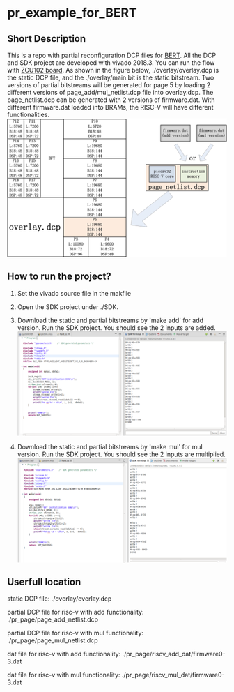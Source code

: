 # pr_example_for_BERT
## Short Description
This is a repo with partial reconfiguration DCP files for [BERT](https://github.com/byuccl/bert).
All the DCP and SDK project are developed with vivado 2018.3.
You can run the flow with [ZCU102 board](https://www.xilinx.com/products/boards-and-kits/ek-u1-zcu102-g.html).
As shown in the figure below, ./overlay/overlay.dcp is the static DCP file, and the ./overlay/main.bit is the static bitstream.
Two versions of partial bitstreams will be generated for page 5 by loading 2 different versions of page_add/mul_netlist.dcp file into overlay.dcp. 
The page_netlist.dcp can be generated with 2 versions of firmware.dat. With different firmware.dat loaded into BRAMs, the RISC-V
will have different functionalities.
![image:overlay_bert.jpg](images/overlay_bert.jpg)


## How to run the project?
1. Set the vivado source file in the makfile
2. Open the SDK project under ./SDK.
3. Download the static and partial bitstreams by 'make add' for add version. Run the SDK project. You should see the 2 inputs are added.
![](images/add.png)

4. Download the static and partial bitstreams by 'make mul' for mul version. Run the SDK project. You should see the 2 inputs are multiplied.
![](images/mul.png)


## Userfull location
static DCP file: ./overlay/overlay.dcp

partial DCP file for risc-v with add functionality: ./pr_page/page_add_netlist.dcp

partial DCP file for risc-v with mul functionality: ./pr_page/page_mul_netlist.dcp

dat file for risc-v with add functionality: ./pr_page/riscv_add_dat/firmware0-3.dat

dat file for risc-v with mul functionality: ./pr_page/riscv_mul_dat/firmware0-3.dat
